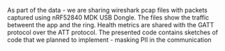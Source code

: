 As part of the data - we are sharing wireshark pcap files with packets captured using nRF52840 MDK USB Dongle. The files show the traffic betweent the app and the ring. Health metrics are shared with the GATT protocol over the ATT protocol. 
The presented code contains sketches of code that we planned to implement - masking PII in the communication  
